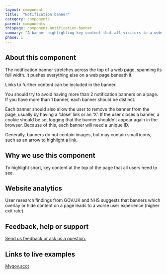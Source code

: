 ```yaml
---
layout: component
title:  "Notification banner"
category: components
parent: components
thispage: component.notification-banner
summary: "A banner highlighting key content that all visitors to a website will need to see."
phase: 1
---
```

## About this component

The notification banner stretches across the top of a web page, spanning its full width. It pushes everything else on a web page beneath it.

Links to further content can be included in the banner.

You should try to avoid having more than 2 notification banners on a page. If you have more than 1 banner, each banner should be distinct.

Each banner should also allow the user to remove the banner from the page, usually by having a ‘close’ link or an ‘X’. If the user closes a banner, a cookie should be set logging that the banner shouldn’t appear again in the browser. Because of this, each banner will need a unique ID.

Generally, banners do not contain images, but may contain small icons, such as an arrow to highlight a link.

## Why we use this component

To highlight short, key content at the top of the page that all users need to see.

## Website analytics

User research findings from GOV.UK and NHS suggests that banners which overlay or hide content on a page leads to a worse user experience (higher exit rate).

## Feedback, help or support

[Send us feedback or ask us a question.](mailto:designsystem@gov.scot)  

## Links to live examples

[Mygov.scot](https://www.mygov.scot)
